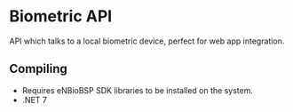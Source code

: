 # Biometric API

API which talks to a local biometric device, perfect for web app integration.

## Compiling

- Requires eNBioBSP SDK libraries to be installed on the system.
- .NET 7

